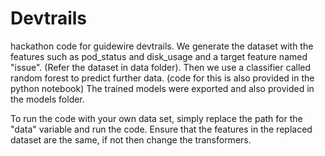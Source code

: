 # Devtrails
hackathon code for guidewire devtrails.
We generate the dataset with the features such as pod_status and disk_usage and a target feature named "issue". (Refer the dataset in data folder).
Then we use a classifier called random forest to predict further data. (code for this is also provided in the python notebook)
The trained models were exported and also provided in the models folder.

To run the code with your own data set, simply replace the path for the "data" variable and run the code.
Ensure that the features in the replaced dataset are the same, if not then change the transformers.
